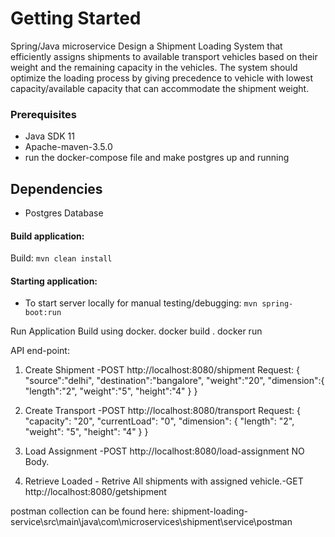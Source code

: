 # Getting Started
Spring/Java microservice
Design a Shipment Loading System that efficiently assigns shipments to available transport vehicles based on their weight and the remaining capacity in the vehicles. The system should optimize the loading process by giving precedence to vehicle with lowest capacity/available capacity that can accommodate the shipment weight.


### Prerequisites

* Java SDK 11
* Apache-maven-3.5.0
* run the docker-compose file and make postgres up and running

## Dependencies
* Postgres Database

#### Build application:
Build: `mvn clean install`

#### Starting application:
* To start server locally for manual testing/debugging: `mvn spring-boot:run`

Run Application Build using docker.
docker build . 
docker run

API end-point:
1) Create Shipment -POST
http://localhost:8080/shipment
Request:
{
"source":"delhi",
"destination":"bangalore",
"weight":"20",
"dimension":{
"length":"2",
"weight":"5",
"height":"4"
}
}
2) Create Transport -POST
   http://localhost:8080/transport
Request:
{
   "capacity": "20",
   "currentLoad": "0",
   "dimension": {
   "length": "2",
   "weight": "5",
   "height": "4"
   }
   }
3) Load Assignment -POST
   http://localhost:8080/load-assignment
NO Body.

4) Retrieve Loaded - Retrive All shipments with assigned vehicle.-GET
   http://localhost:8080/getshipment

postman collection can be found here:
shipment-loading-service\src\main\java\com\microservices\shipment\service\postman

